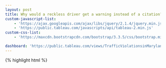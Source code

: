 ```yaml
---
layout: post
title: Why would a reckless driver get a warning instead of a citation?
custom-javascript-list:
    - 'https://ajax.googleapis.com/ajax/libs/jquery/2.1.4/jquery.min.js'
    - 'https://public.tableau.com/javascripts/api/tableau-2.min.js'
custom-css-list:
    - 'https://maxcdn.bootstrapcdn.com/bootstrap/3.3.5/css/bootstrap.min.css'

dashboard: 'https://public.tableau.com/views/TrafficViolationsinMaryland/Question?/Splash'
---
```


{% highlight html %}

<html>
	<head>
    <script>

      $(function() {
        var url  = 'https://public.tableau.com/views/TrafficViolationsinMaryland/Question?/Splash';
        var size = findDashboardSize();
        var vizOptions = {
          showTabs           : true,
          // hideTabs           : true,
          hideToolbar        : true,
          width              : size.width + 'px',
          height             : size.height + 'px',
          onFirstInteractive : function (e) {
            $('.viz iframe').attr('scrolling', 'no');
            $('.viz iframe').css('overflowy', 'visible');
            $('.viz iframe').css('overflowx', 'visible');
          }
        };
        var viz = new tableauSoftware.Viz(document.getElementById('viz'), url, vizOptions);
        viz.addEventListener(tableau.TableauEventName.TAB_SWITCH, function resize_again() {
            console.log('again')
            var size = findDashboardSize();
            $('#viz').width(size.width);
            $('#viz').height(size.height);
            $('#viz iframe').attr('scrolling', 'no');
            $('#viz iframe').css('overflowx', 'visible');
            $('#viz iframe').css('overflowy', 'visible');
            $('#viz iframe').width(size.width);
            $('#viz iframe').height(size.height + 20);
            });
      });

      function findDashboardSize() {
        var minHeight = 800;
        var maxHeight = 1100;
        var minWidth  = 1000;

        var height = $('body').height() - 100;

        if (height < minHeight) {
          height = minHeight;
        }
        if (height > maxHeight) {
          height = maxHeight;
        }

        var width = Math.round(height/(minHeight/minWidth));
        return {
          'width'  : width,
          'height' : height
        }
      }

      function resize() {
        var size = findDashboardSize();
        $('#viz').width(size.width);
        $('#viz').height(size.height);
        $('#viz iframe').attr('scrolling', 'no');
        $('#viz iframe').css('overflowx', 'visible');
        $('#viz iframe').css('overflowy', 'visible');
        $('#viz iframe').width(size.width);
        $('#viz iframe').height(size.height + 20);
      }

      $(window).resize(resize);

    </script>
  </head>
  <body>
    <div id="viz"></div>
  </body>
</html>

{% end highlight %}
